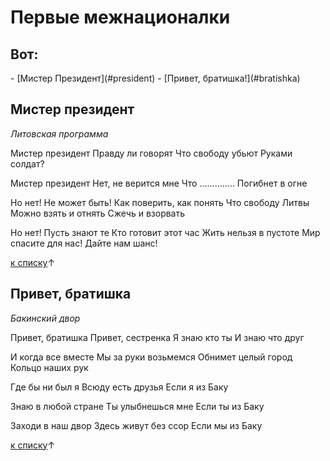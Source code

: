 # Первые межнационалки

<h2 id="pesni">Вот:</h2>
- [Мистер Президент](#president)
- [Привет, братишка!](#bratishka)


<h2 id="president">Мистер президент</h2>

*Литовская программа*
	 
Мистер президент
Правду ли говорят
Что свободу убьют
Руками солдат?
	 
Мистер президент
Нет, не верится мне
Что ..............
Погибнет в огне

Но нет! Не может быть!
Как поверить, как понять
Что свободу Литвы
Можно взять и отнять
Сжечь и взорвать
	 
Но нет! Пусть знают те
Кто готовит этот час
Жить нельзя в пустоте
Мир спасите для нас!
Дайте нам шанс!

[к списку](#pesni)↑

<h2 id="bratishka">Привет, братишка</h2>

*Бакинский двор*
	 
Привет, братишка
Привет, сестренка
Я знаю кто ты
И знаю что друг
	 
И когда все вместе
Мы за руки возьмемся
Обнимет целый город
Кольцо наших рук

Где бы ни был я
Всюду есть друзья
Если я из Баку
	 
Знаю в любой стране
Ты улыбнешься мне
Если ты из Баку

Заходи в наш двор
Здесь живут без ссор
Если мы из Баку

[к списку](#pesni)↑
